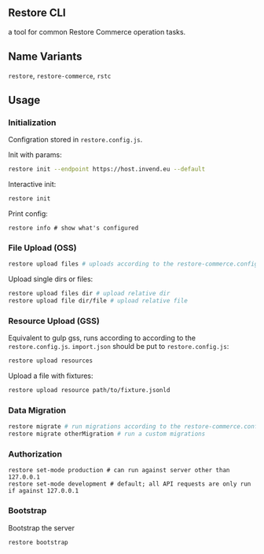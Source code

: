## Restore CLI

a tool for common Restore Commerce operation tasks.

## Name Variants

`restore`, `restore-commerce`, `rstc`

## Usage

### Initialization

Configration stored in `restore.config.js`.

Init with params:

```sh
restore init --endpoint https://host.invend.eu --default  
```

Interactive init:

```sh
restore init
```

Print config:

```
restore info # show what's configured
```

### File Upload (OSS)

```sh
restore upload files # uploads according to the restore-commerce.config.js
```

Upload single dirs or files:

```sh
restore upload files dir # upload relative dir
restore upload file dir/file # upload relative file
```

### Resource Upload (GSS)

Equivalent to gulp gss, runs according to according to the `restore.config.js`. `import.json` should be put to `restore.config.js`:

```sh
restore upload resources
```

Upload a file with fixtures:

```sh
restore upload resource path/to/fixture.jsonld 
```

### Data Migration

```sh
restore migrate # run migrations according to the restore-commerce.config.js
restore migrate otherMigration # run a custom migrations 
```

### Authorization

```
restore set-mode production # can run against server other than 127.0.0.1
restore set-mode development # default; all API requests are only run if against 127.0.0.1
```

### Bootstrap

Bootstrap the server

```sh
restore bootstrap
```
